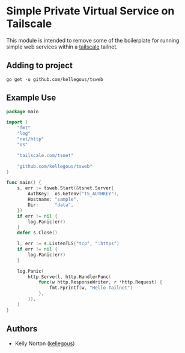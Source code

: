 # Simple Private Virtual Service on Tailscale

This module is intended to remove some of the boilerplate for running simple web services within a [tailscale](https://tailscale.com/) tailnet.

## Adding to project
```
go get -u github.com/kellegous/tsweb
```

## Example Use

```go
package main

import (
	"fmt"
	"log"
	"net/http"
	"os"

	"tailscale.com/tsnet"

	"github.com/kellegous/tsweb"
)

func main() {
	s, err := tsweb.Start(&tsnet.Server{
		AuthKey:  os.Getenv("TS_AUTHKEY"),
		Hostname: "sample",
		Dir:      "data",
	})
	if err != nil {
		log.Panic(err)
	}
	defer s.Close()

	l, err := s.ListenTLS("tcp", ":https")
	if err != nil {
		log.Panic(err)
	}

	log.Panic(
		http.Serve(l, http.HandlerFunc(
			func(w http.ResponseWriter, r *http.Request) {
				fmt.Fprintf(w, "Hello Tailnet")
			},
		)),
	)
}
```

## Authors
 - Kelly Norton ([kellegous](https://github.com/kellegous))